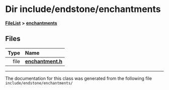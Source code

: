 

# Dir include/endstone/enchantments



[**FileList**](files.md) **>** [**enchantments**](dir_5154bf3e53eefb0e1f350f5612107967.md)












## Files

| Type | Name |
| ---: | :--- |
| file | [**enchantment.h**](enchantment_8h.md) <br> |



























































------------------------------
The documentation for this class was generated from the following file `include/endstone/enchantments/`

